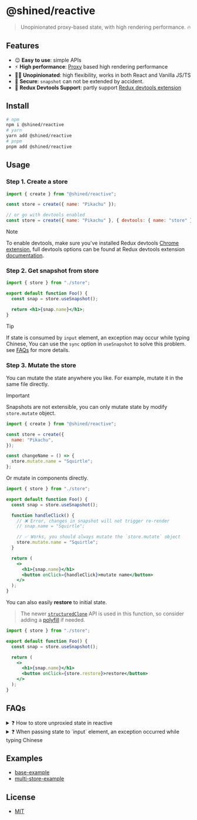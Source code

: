 # @shined/reactive

> Unopinionated proxy-based state, with high rendering performance. 🔥

## Features

- 😉 **Easy to use**: simple APIs
- ⚡️ **High performance**: [Proxy](https://developer.mozilla.org/zh-CN/docs/Web/JavaScript/Reference/Global_Objects/Proxy) based high rendering performance
- 🏄‍♂️ **Unopinionated**: high flexibility, works in both React and Vanilla JS/TS
- 🔐 **Secure**: `snapshot` can not be extended by accident.
- 🔧 **Redux Devtools Support**: partly support [Redux devtools extension](https://github.com/reduxjs/redux-devtools#redux-devtools)

## Install

```bash
# npm
npm i @shined/reactive
# yarn
yarn add @shined/reactive
# pnpm
pnpm add @shined/reactive
```

## Usage

### Step 1. Create a store

```jsx
import { create } from "@shined/reactive";

const store = create({ name: "Pikachu" });

// or go with devtools enabled
const store = create({ name: "Pikachu" }, { devtools: { name: "store" } });
```

> [!NOTE]
> To enable devtools, make sure you've installed Redux devtools [Chrome extension](https://chromewebstore.google.com/detail/redux-devtools/lmhkpmbekcpmknklioeibfkpmmfibljd), full devtools options can be found at Redux devtools extension [documentation](https://github.com/reduxjs/redux-devtools/blob/main/extension/docs/API/Arguments.md#options).

### Step 2. Get snapshot from store

```jsx
import { store } from "./store";

export default function Foo() {
  const snap = store.useSnapshot();

  return <h1>{snap.name}</h1>;
}
```

> [!TIP]
> If state is consumed by `input` element, an exception may occur while typing Chinese, You can use the `sync` option in `useSnapshot` to solve this problem. see [FAQs](#FAQs) for more details.

### Step 3. Mutate the store

You can mutate the state anywhere you like. For example, mutate it in the same file directly.

> [!IMPORTANT]
> Snapshots are not extensible, you can only mutate state by modify `store.mutate` object.

```jsx
import { create } from "@shined/reactive";

const store = create({
  name: "Pikachu",
});

const changeName = () => {
  store.mutate.name = "Squirtle";
};
```

Or mutate in components directly.

```jsx
import { store } from "./store";

export default function Foo() {
  const snap = store.useSnapshot();

  function handleClick() {
    // ❌ Error, changes in snapshot will not trigger re-render
    // snap.name = "Squirtle";

    // ✅ Works, you should always mutate the `store.mutate` object
    store.mutate.name = "Squirtle";
  }

  return (
    <>
      <h1>{snap.name}</h1>
      <button onClick={handleClick}>mutate name</button>
    </>
  );
}
```

You can also easily **restore** to initial state.

> The newer [`structuredClone`](https://developer.mozilla.org/en-US/docs/Web/API/structuredClone) API is used in this function, so consider adding a [polyfill](https://github.com/ungap/structured-clone) if needed.

```jsx
import { store } from "./store";

export default function Foo() {
  const snap = store.useSnapshot();

  return (
    <>
      <h1>{snap.name}</h1>
      <button onClick={store.restore}>restore</button>
    </>
  );
}
```

## FAQs

<details>
<summary>❓ How to store unproxied state in reactive</summary>

A ref is useful in the rare instances you to nest an object in a proxy that is not wrapped in an inner proxy and, therefore, is not tracked.

```jsx
import { create } from "@shined/reactive";

const store = create({
  users: [
    {
      id: 1,
      name: "Pikachu",
      component: ref({ table: null }),
    },
  ],
});
```

Once an object is wrapped in a ref, it should be mutated without resetting the object or rewrapping in a new ref.

```jsx
// do mutate
store.mutate.users[0].component.table = document.querySelector("#table");
// do reset
store.mutate.users[0].component.table = null;

// don't ❌
store.mutate.users[0].component = {};
```

**Typical application scenarios**: share an instance of a component among multiple components in order to call imperative APIs.

> Once you use ref to wrap an object, the object will not follow the reactive rendering rules, and reactive will not collect dependencies of that object. At the same time, it will not listen to changes on that object. Therefore, you cannot reassign a ref object but can modify its properties. You also cannot reset it to a non-ref object.

</details>

<details>
<summary>❓ When passing state to `input` element, an exception occurred while typing Chinese</summary>

State mutations are batched synchronously by default before triggering re-render to optimize rendering. If you want to disable it (such as consumed by `<input>` element), you can set `sync` option to `true` when creating snapshot to avoid this issue.

```tsx
const snapshot = store.useSnapshot({ sync: true });
```

</details>

## Examples

- [base-example](https://stackblitz.com/edit/vitejs-vite-zli31f?file=src%2Fmain.tsx)
- [multi-store-example](https://stackblitz.com/edit/vitejs-vite-n5azuk?file=src%2Fmain.tsx)

## License

- [MIT](./LICENSE)

